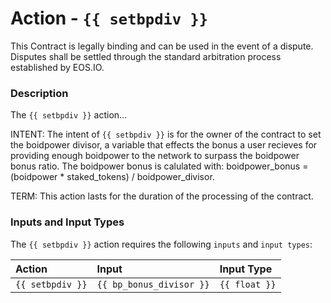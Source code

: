 # Action - `{{ setbpdiv }}`

This Contract is legally binding and can be used in the event of a dispute. Disputes shall be settled through the standard arbitration process established by EOS.IO.

### Description

The `{{ setbpdiv }}` action... 

INTENT: The intent of `{{ setbpdiv }}` is for the owner of the contract to set the boidpower divisor, a variable that effects the bonus a user recieves for providing enough boidpower to the network to surpass the boidpower bonus ratio. The boidpower bonus is calulated with: boidpower_bonus = (boidpower * staked_tokens) / boidpower_divisor.

TERM: This action lasts for the duration of the processing of the contract.

### Inputs and Input Types

The `{{ setbpdiv }}` action requires the following `inputs` and `input types`:

| Action | Input | Input Type |
|:--|:--|:--|
| `{{ setbpdiv }}` | `{{ bp_bonus_divisor }}` | `{{ float }}`|
